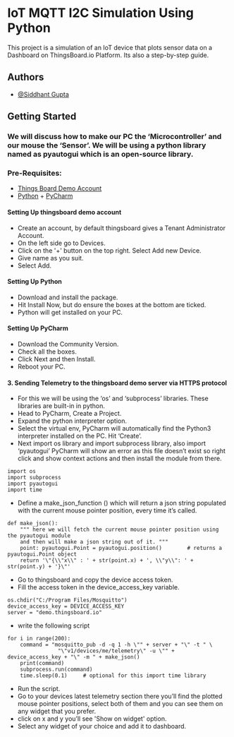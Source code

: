 
# IoT MQTT I2C Simulation Using Python

This project is a simulation of an IoT device that plots sensor data on a Dashboard on ThingsBoard.io Platform.
Its also a step-by-step guide.

## Authors

- [@Siddhant Gupta](https://github.com/SiddhantGupta799)


## Getting Started
### We will discuss how to make our PC the ‘Microcontroller’ and our mouse the ‘Sensor’. We will be using a python library named as pyautogui which is an open-source library.

### Pre-Requisites:
- [Things Board Demo Account](https://demo.thingsboard.io/signup)
- [Python](https://www.python.org/downloads/) + [PyCharm](https://www.jetbrains.com/pycharm/download/#section=windows )


#### Setting Up thingsboard demo account
-	Create an account, by default thingsboard gives a Tenant Administrator Account.
-	On the left side go to Devices.
- 	Click on the '+' button on the top right. Select Add new Device.
-	Give name as you suit.
-	Select Add.

#### Setting Up Python
-	Download and install the package.
-	Hit Install Now, but do ensure the boxes at the bottom are ticked.
-	Python will get installed on your PC.

#### Setting Up PyCharm
-	Download the Community Version.
-	Check all the boxes.
-	Click Next and then Install.
-	Reboot your PC.



#### 3.	Sending Telemetry to the thingsboard demo server via HTTPS protocol
-	For this we will be using the ‘os’ and ‘subprocess’ libraries. These libraries are built-in in python.
-	Head to PyCharm, Create a Project.
-	Expand the python interpreter option.
-	Select the virtual env, PyCharm will automatically find the Python3 interpreter installed on the PC. Hit ‘Create’.
-	Next import os library and import subprocess library, also import ‘pyautogui’ PyCharm will show an error as this file doesn’t exist so right click and show context actions and then install the module from there.

```http
import os
import subprocess
import pyautogui
import time
```

- Define a make_json_function () which will return a json string populated with the current mouse pointer position, every time it’s called.

```http
def make_json():
    """ here we will fetch the current mouse pointer position using the pyautogui module
    and then will make a json string out of it. """
    point: pyautogui.Point = pyautogui.position()        # returns a pyautogui.Point object
    return '\"{\\"x\\" : ' + str(point.x) + ', \\"y\\": ' + str(point.y) + '}\"'
```

- Go to thingsboard and copy the device access token.
-	Fill the access token in the device_access_key variable.

```http
os.chdir("C:/Program Files/Mosquitto")
device_access_key = DEVICE_ACCESS_KEY
server = "demo.thingsboard.io"
```
- write the following script

```http
for i in range(200):
    command = "mosquitto_pub -d -q 1 -h \"" + server + "\" -t " \
                "\"v1/devices/me/telemetry\" -u \"" + device_access_key + "\" -m " + make_json()
    print(command)
    subprocess.run(command)
    time.sleep(0.1)     # optional for this import time library
```
-	Run the script.
-	Go to your devices latest telemetry section there you’ll find the plotted mouse pointer positions, select both of them and you can see them on any widget that you prefer.
- click on x and y you’ll see 'Show on widget' option. 
- Select any widget of your choice and add it to dashboard.
